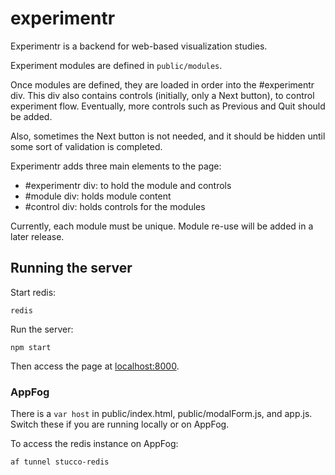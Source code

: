 experimentr
========

Experimentr is a backend for web-based visualization studies. 

Experiment modules are defined in `public/modules`.

Once modules are defined, they are loaded in order into the #experimentr div.
This div also contains controls (initially, only a Next button), to control experiment flow.
Eventually, more controls such as Previous and Quit should be added.

Also, sometimes the Next button is not needed, and it should be hidden until some sort of validation is completed.

Experimentr adds three main elements to the page: 

- #experimentr div: to hold the module and controls
- #module div: holds module content
- #control div: holds controls for the modules

Currently, each module must be unique. Module re-use will be added in a later release.

Running the server
--------

Start redis: 

    redis

Run the server:

    npm start

Then access the page at [localhost:8000](http://localhost:8000).

### AppFog
There is a `var host` in public/index.html, public/modalForm.js, and app.js. Switch these if you are running locally or on AppFog.

To access the redis instance on AppFog:

    af tunnel stucco-redis
